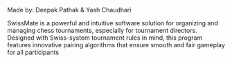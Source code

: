Made by: Deepak Pathak & Yash Chaudhari

SwissMate is a powerful and intuitive software solution for organizing and managing chess tournaments, especially for tournament directors. Designed with Swiss-system tournament rules in mind, this program features innovative pairing algorithms that ensure smooth and fair gameplay for all participants 
